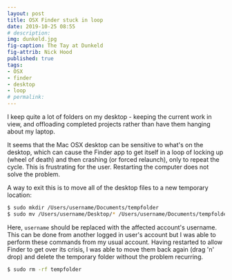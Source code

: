```yaml
---
layout: post
title: OSX Finder stuck in loop
date: 2019-10-25 08:55
# description: 
img: dunkeld.jpg
fig-caption: The Tay at Dunkeld
fig-attrib: Nick Hood
published: true
tags:
- OSX
- finder
- desktop
- loop
# permalink:
---
```

I keep quite a lot of folders on my desktop - keeping the current work in view, and offloading completed projects rather than have them hanging about my laptop.

It seems that the Mac OSX desktop can be sensitive to what's on the desktop, which can cause the Finder app to get itself in a loop of locking up (wheel of death) and then crashing (or forced relaunch), only to repeat the cycle. This is frustrating for the user. Restarting the computer does not solve the problem.

A way to exit this is to move all of the desktop files to a new temporary location:

```sh
$ sudo mkdir /Users/username/Documents/tempfolder
$ sudo mv /Users/username/Desktop/* /Users/username/Documents/tempfolder
```

Here, ```username``` should be replaced with the affected account's username. This can be done from another logged in user's account but I was able to perform these commands from my usual account. Having restarted to allow Finder to get over its crisis, I was able to move them back again (drag 'n' drop) and delete the temporary folder without the problem recurring.

```sh
$ sudo rm -rf tempfolder
```
